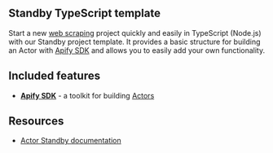 ## Standby TypeScript template
<!-- This is an Apify template readme -->

Start a new [web scraping](https://apify.com/web-scraping) project quickly and easily in TypeScript (Node.js) with our Standby project template. It provides a basic structure for building an Actor with [Apify SDK](https://docs.apify.com/sdk/js/) and allows you to easily add your own functionality.

## Included features

- **[Apify SDK](https://docs.apify.com/sdk/js/)** - a toolkit for building [Actors](https://apify.com/actors)

## Resources

- [Actor Standby documentation](https://docs.apify.com/platform/actors/development/programming-interface/standby)
